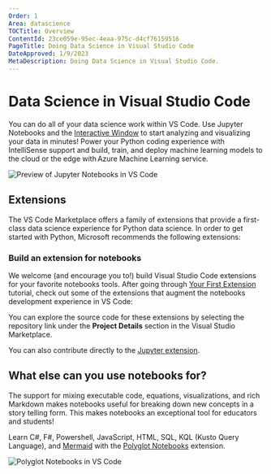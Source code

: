 ```yaml
---
Order: 1
Area: datascience
TOCTitle: Overview
ContentId: 23ce059e-95ec-4eaa-975c-d4cf76159516
PageTitle: Doing Data Science in Visual Studio Code
DateApproved: 1/9/2023
MetaDescription: Doing Data Science in Visual Studio Code.
---
```


# Data Science in Visual Studio Code

You can do all of your data science work within VS Code. Use Jupyter Notebooks and the [Interactive Window](/docs/python/jupyter-support-py.md) to start analyzing and visualizing your data in minutes! Power your Python coding experience with IntelliSense support and build, train, and deploy machine learning models to the cloud or the edge with Azure Machine Learning service.

![Preview of Jupyter Notebooks in VS Code](images/overview/jupyter-notebook-preview.png)

## Extensions

The VS Code Marketplace offers a family of extensions that provide a first-class data science experience for Python data science. In order to get started with Python, Microsoft recommends the following extensions:

<div class="marketplace-extensions-datascience-python"></div>

### Build an extension for notebooks

We welcome (and encourage you to!) build Visual Studio Code extensions for your favorite notebooks tools. After going through [Your First Extension](/api/get-started/your-first-extension.md) tutorial, check out some of the extensions that augment the notebooks development experience in VS Code:

<div class="marketplace-extensions-notebook-tools-curated"></div>

You can explore the source code for these extensions by selecting the repository link under the **Project Details** section in the Visual Studio Marketplace.

You can also contribute directly to the [Jupyter extension](https://github.com/microsoft/vscode-jupyter).

## What else can you use notebooks for?

The support for mixing executable code, equations, visualizations, and rich Markdown makes notebooks useful for breaking down new concepts in a story telling form. This makes notebooks an exceptional tool for educators and students!

Learn C#, F#, Powershell, JavaScript, HTML, SQL, KQL (Kusto Query Language), and [Mermaid](https://mermaid.js.org/intro/) with the [Polyglot Notebooks](https://marketplace.visualstudio.com/items?itemName=ms-dotnettools.dotnet-interactive-vscode) extension.

![Polyglot Notebooks in VS Code](images/overview/polyglot-nb-ext.png)

